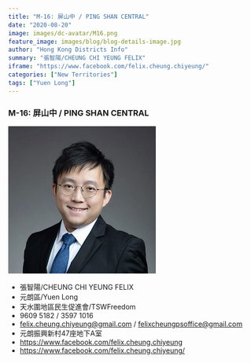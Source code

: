 ```yaml
---
title: "M-16: 屏山中 / PING SHAN CENTRAL"
date: "2020-08-20"
image: images/dc-avatar/M16.png
feature_image: images/blog/blog-details-image.jpg
author: "Hong Kong Districts Info"
summary: "張智陽/CHEUNG CHI YEUNG FELIX"
iframe: "https://www.facebook.com/felix.cheung.chiyeung/"
categories: ["New Territories"]
tags: ["Yuen Long"]
---
```


### M-16: 屏山中 / PING SHAN CENTRAL  
![](/images/dc-avatar/M16.png)  

 - 張智陽/CHEUNG CHI YEUNG FELIX  
 - 元朗區/Yuen Long  
 - 天水圍地區民生促進會/TSWFreedom  
 - 9609 5182 / 3597 1016  
 - felix.cheung.chiyeung@gmail.com / felixcheungpsoffice@gmail.com  
 - 元朗振興新村47座地下A室  
 - https://www.facebook.com/felix.cheung.chiyeung  
 - https://www.facebook.com/felix.cheung.chiyeung/
